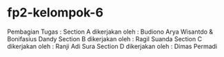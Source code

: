 # fp2-kelompok-6

Pembagian Tugas :
Section A dikerjakan oleh : Budiono Arya Wisantdo & Bonifasius Dandy
Section B dikerjakan oleh : Ragil Suanda 
Section C dikerjakan oleh : Ranji Adi Sura
Section D dikerjakan oleh : Dimas Permadi
